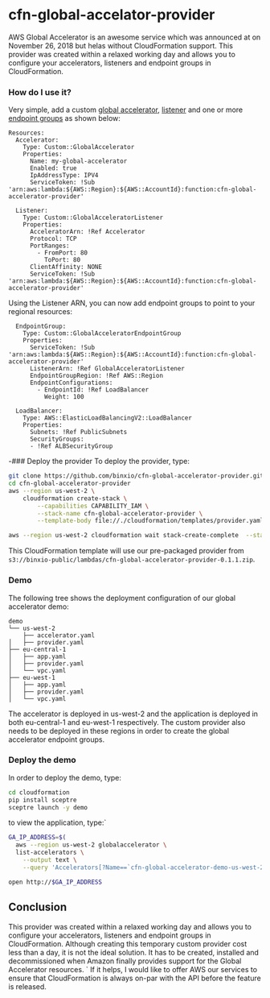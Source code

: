 # cfn-global-accelator-provider
AWS Global Accelerator is an awesome service which was announced at on November 26, 2018 but helas without CloudFormation support. This provider 
was created within a relaxed working day and allows you to configure your accelerators, listeners and endpoint groups in CloudFormation.

<!--more-->
### How do I use it?
Very simple, add a custom [global accelerator](docs/global-accelerator.md), [listener](docs/global-accelerator-listener.md) and one or
more [endpoint groups](docs/global-accelerator-endpoint-group.md) as shown below:

```
Resources:
  Accelerator:
    Type: Custom::GlobalAccelerator
    Properties:
      Name: my-global-accelerator
      Enabled: true
      IpAddressType: IPV4
      ServiceToken: !Sub 'arn:aws:lambda:${AWS::Region}:${AWS::AccountId}:function:cfn-global-accelerator-provider'

  Listener:
    Type: Custom::GlobalAcceleratorListener
    Properties:
      AcceleratorArn: !Ref Accelerator
      Protocol: TCP
      PortRanges:
        - FromPort: 80
          ToPort: 80
      ClientAffinity: NONE
      ServiceToken: !Sub 'arn:aws:lambda:${AWS::Region}:${AWS::AccountId}:function:cfn-global-accelerator-provider'
```

Using the Listener ARN, you can now add endpoint groups to point to your regional resources:

```
  EndpointGroup:
    Type: Custom::GlobalAcceleratorEndpointGroup
    Properties:
      ServiceToken: !Sub 'arn:aws:lambda:${AWS::Region}:${AWS::AccountId}:function:cfn-global-accelerator-provider'
      ListenerArn: !Ref GlobalAcceleratorListener
      EndpointGroupRegion: !Ref AWS::Region
      EndpointConfigurations:
        - EndpointId: !Ref LoadBalancer
          Weight: 100

  LoadBalancer:
    Type: AWS::ElasticLoadBalancingV2::LoadBalancer
    Properties:
      Subnets: !Ref PublicSubnets
      SecurityGroups:
      - !Ref ALBSecurityGroup
```

-### Deploy the provider
To deploy the provider, type:

```sh
git clone https://github.com/binxio/cfn-global-accelerator-provider.git
cd cfn-global-accelerator-provider
aws --region us-west-2 \
    cloudformation create-stack \
        --capabilities CAPABILITY_IAM \
        --stack-name cfn-global-accelerator-provider \
        --template-body file://./cloudformation/templates/provider.yaml

aws --region us-west-2 cloudformation wait stack-create-complete  --stack-name cfn-global-accelerator-provider
```

This CloudFormation template will use our pre-packaged provider from `s3://binxio-public/lambdas/cfn-global-accelerator-provider-0.1.1.zip`.


### Demo
The following tree shows the deployment configuration of our global accelerator demo:
```
demo
└── us-west-2
    ├── accelerator.yaml
│   ├── provider.yaml
├── eu-central-1
│   ├── app.yaml
│   ├── provider.yaml
│   └── vpc.yaml
├── eu-west-1
│   ├── app.yaml
│   ├── provider.yaml
│   └── vpc.yaml
```
The accelerator is deployed in us-west-2 and the application is deployed in both eu-central-1 and eu-west-1 respectively. The
custom provider also needs to be deployed in these regions in order to create the global accelerator endpoint groups.

### Deploy the demo
In order to deploy the demo, type:

```sh
cd cloudformation
pip install sceptre
sceptre launch -y demo
```

to view the application, type:`

```sh
GA_IP_ADDRESS=$(
  aws --region us-west-2 globalaccelerator \
  list-accelerators \
    --output text \
    --query 'Accelerators[?Name==`cfn-global-accelerator-demo-us-west-2-accelerator`].IpSets[0].IpAddresses[0]')

open http://$GA_IP_ADDRESS
```

## Conclusion
This provider was created within a relaxed working day and allows you to configure your accelerators, listeners and endpoint groups in CloudFormation.
Although creating this temporary custom provider cost less than a day, it is not the ideal solution. It has to be created, installed and decommissioned when Amazon finally provides support for the Global Accelerator resources.
`
If it helps, I would like to offer AWS our services to ensure that CloudFormation is always on-par with the API before the feature is released.
